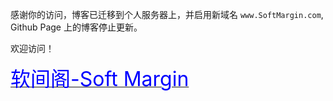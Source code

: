 感谢你的访问，博客已迁移到个人服务器上，并启用新域名 `www.SoftMargin.com`, Github Page 上的博客停止更新。

欢迎访问！

<a href = "http://www.softmargin.com"><font size = "6" style="color:blue"> 软间阁-Soft Margin </font></a>
